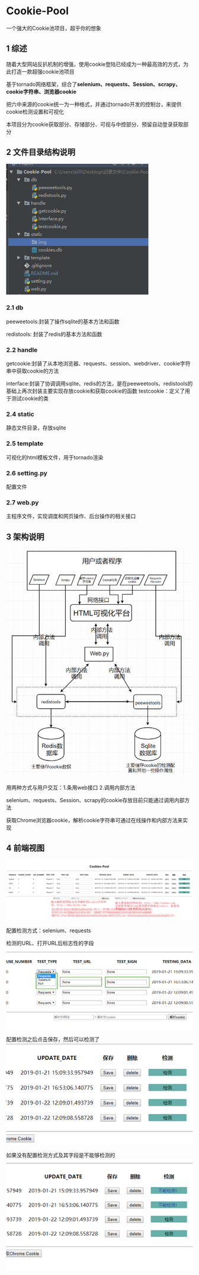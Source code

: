 # Cookie-Pool
一个强大的Cookie池项目，超乎你的想象

## 1 综述
随着大型网站反扒机制的增强，使用cookie登陆已经成为一种最高效的方式，为此打造一款超强cookie池项目<p>
基于tornado网络框架，综合了<B>selenium、requests、Session、scrapy、cookie字符串、浏览器cookie</B><p>
把六中来源的cookie统一为一种格式，并通过tornado开发的控制台，来提供cookie检测设置和可视化<p>

本项目分为cookie获取部分、存储部分、可视与中控部分、预留自动登录获取部分

## 2 文件目录结构说明
![Image 目录结构](./static/img/1-目录.png)
### 2.1 db
peeweetools:封装了操作sqlite的基本方法和函数<p>
redistools: 封装了redis的基本方法和函数
### 2.2 handle
getcookie:封装了从本地浏览器、requests、session、webdriver、cookie字符串中获取cookie的方法<p>
interface:封装了协调调用sqlite、redis的方法，是在peeweetools、redistools的基础上再次封装主要实现存放cookie和获取cookie的函数
testcookie：定义了用于测试cookie的类
### 2.4 static
静态文件目录，存放sqlite
### 2.5 template
可视化的html模板文件，用于tornado渲染
### 2.6 setting.py
配置文件
### 2.7 web.py
主程序文件，实现调度和网页操作、后台操作的相关接口

## 3 架构说明
![image 架构图](./static/img/2-架构.png)
<p>
用两种方式与用户交互：1.条用web接口 2.调用内部方法<p>
selenium、requests、Session、scrapy的cookie存放目前只能通过调用内部方法<p>
获取Chrome浏览器cookie，解析cookie字符串可通过在线操作和内部方法来实现

## 4 前端视图
![image 前端视图](./static/img/3-前端视图.png)

配置检测方式：selenium、requests<p>
检测的URL、打开URL后标志性的字段
![image 配置检测](./static/img/3.1-检测.png)

配置检测之后点击保存，然后可以检测了
![image 保存配置](./static/img/3.2-测试.png)

如果没有配置检测方式及其字段是不能够检测的
![imge 检测状态](./static/img/3.3-检测中.png)





